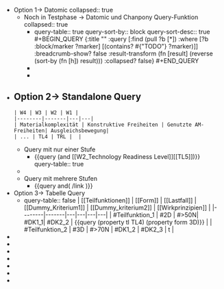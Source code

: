 - Option 1-> Datomic
  collapsed:: true
	- Noch in Testphase -> Datomic und Chanpony Query-Funktion
	  collapsed:: true
		- query-table:: true
		  query-sort-by:: block
		  query-sort-desc:: true
		  #+BEGIN_QUERY
		  {:title ""
		   :query [:find (pull ?b [*])
		           :where [?b :block/marker ?marker]
		          	      [(contains? #{"TODO"} ?marker)]]
		   :breadcrumb-show? false
		   :result-transform (fn [result] (reverse (sort-by (fn [h]) result)))
		   :collapsed? false}
		  #+END_QUERY
		-
		-
- Option 2-> Standalone Query
	-
	  | W4 | W3 | W2 | W1 | 
	  |--------|-------|---|---|
	  | Materialkomplexität | Konstruktive Freiheiten | Genutzte AM-Freiheiten| Ausgleichsbewegung| 
	  | ... | TL4 | TRL |  |
	- Query  mit nur einer Stufe
		- {{query  (and [[W2_Technology Readiness Level]][[TL5]])}}
		  query-table:: true
	-
	- Query mit mehrere Stufen
		- {{query and( /link )}}
- Option 3-> Tabelle Query
	- query-table:: false
	  | [[Teilfunktionen]] | [[Form]] | [[Lastfall]] | [[Dummy_Kriterium1]] | [[Dummy_kriterium2]] | [[Wirkprinzipien]] |
	  |--------|-------|---|---|---|---|
	  | #Teilfunktion_1 | #2D | #>50N| #DK1_1| #DK2_2 | {{query  (property tl TL4) (property form 3D)}} |
	  | #Teilfunktion_2 | #3D | #>70N | #DK1_2 | #DK2_3 | t |
-
-
-
-
-
-
-